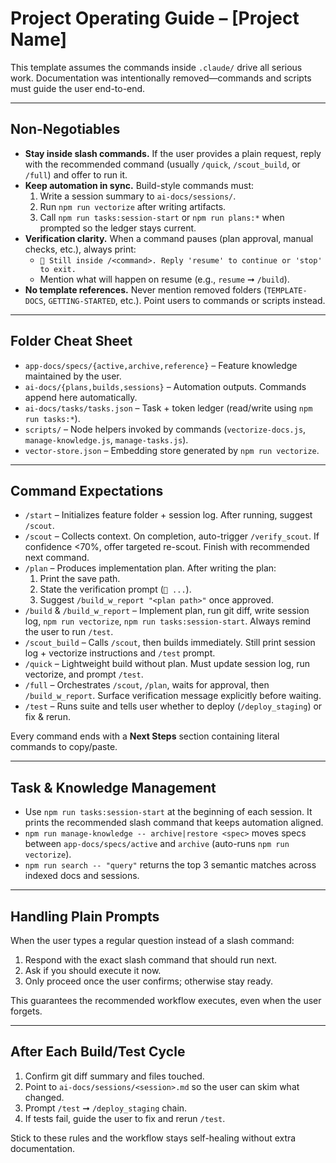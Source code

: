 # Project Operating Guide – [Project Name]

This template assumes the commands inside `.claude/` drive all serious work. Documentation was intentionally removed—commands and scripts must guide the user end-to-end.

---

## Non-Negotiables
- **Stay inside slash commands.** If the user provides a plain request, reply with the recommended command (usually `/quick`, `/scout_build`, or `/full`) and offer to run it.
- **Keep automation in sync.** Build-style commands must:
  1. Write a session summary to `ai-docs/sessions/`.
  2. Run `npm run vectorize` after writing artifacts.
  3. Call `npm run tasks:session-start` or `npm run plans:*` when prompted so the ledger stays current.
- **Verification clarity.** When a command pauses (plan approval, manual checks, etc.), always print:
  - `🛑 Still inside /<command>. Reply 'resume' to continue or 'stop' to exit.`
  - Mention what will happen on resume (e.g., `resume` ➞ `/build`).
- **No template references.** Never mention removed folders (`TEMPLATE-DOCS`, `GETTING-STARTED`, etc.). Point users to commands or scripts instead.

---

## Folder Cheat Sheet
- `app-docs/specs/{active,archive,reference}` – Feature knowledge maintained by the user.
- `ai-docs/{plans,builds,sessions}` – Automation outputs. Commands append here automatically.
- `ai-docs/tasks/tasks.json` – Task + token ledger (read/write using `npm run tasks:*`).
- `scripts/` – Node helpers invoked by commands (`vectorize-docs.js`, `manage-knowledge.js`, `manage-tasks.js`).
- `vector-store.json` – Embedding store generated by `npm run vectorize`.

---

## Command Expectations
- `/start` – Initializes feature folder + session log. After running, suggest `/scout`.
- `/scout` – Collects context. On completion, auto-trigger `/verify_scout`. If confidence <70%, offer targeted re-scout. Finish with recommended next command.
- `/plan` – Produces implementation plan. After writing the plan:
  1. Print the save path.
  2. State the verification prompt (`🛑 ...`).
  3. Suggest `/build_w_report "<plan path>"` once approved.
- `/build` & `/build_w_report` – Implement plan, run git diff, write session log, `npm run vectorize`, `npm run tasks:session-start`. Always remind the user to run `/test`.
- `/scout_build` – Calls `/scout`, then builds immediately. Still print session log + vectorize instructions and `/test` prompt.
- `/quick` – Lightweight build without plan. Must update session log, run vectorize, and prompt `/test`.
- `/full` – Orchestrates `/scout`, `/plan`, waits for approval, then `/build_w_report`. Surface verification message explicitly before waiting.
- `/test` – Runs suite and tells user whether to deploy (`/deploy_staging`) or fix & rerun.

Every command ends with a **Next Steps** section containing literal commands to copy/paste.

---

## Task & Knowledge Management
- Use `npm run tasks:session-start` at the beginning of each session. It prints the recommended slash command that keeps automation aligned.
- `npm run manage-knowledge -- archive|restore <spec>` moves specs between `app-docs/specs/active` and `archive` (auto-runs `npm run vectorize`).
- `npm run search -- "query"` returns the top 3 semantic matches across indexed docs and sessions.

---

## Handling Plain Prompts
When the user types a regular question instead of a slash command:
1. Respond with the exact slash command that should run next.
2. Ask if you should execute it now.
3. Only proceed once the user confirms; otherwise stay ready.

This guarantees the recommended workflow executes, even when the user forgets.

---

## After Each Build/Test Cycle
1. Confirm git diff summary and files touched.
2. Point to `ai-docs/sessions/<session>.md` so the user can skim what changed.
3. Prompt `/test` ➞ `/deploy_staging` chain.
4. If tests fail, guide the user to fix and rerun `/test`.

Stick to these rules and the workflow stays self-healing without extra documentation.
